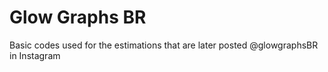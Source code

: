 # Glow Graphs BR
Basic codes used for the estimations that are later posted @glowgraphsBR in Instagram 
